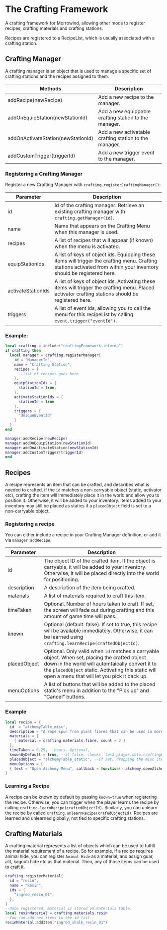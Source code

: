 # The Crafting Framework
A crafting framework for Morrowind, allowing other mods to register recipes, crafting materials and crafting stations.

Recipes are registered to a RecipeList, which is usually associated with a crafting station. 

## Crafting Manager

A crafting manager is an object that is used to manage a specific set of crafting stations and the recipes assigned to them.

| Methods | Description |
| ------- | ----------- |
| addRecipe(newRecipe) | Add a new recipe to the manager. |
| addOnEquipStation(newStationId) | Add a new equippable crafting station to the manager. | 
| addOnActivateStation(newStationId) | Add a new activatable crafting station to the manager. |
| addCustomTrigger(triggerId) | Add a new trigger event to the manager. |

### Registering a Crafting Manager

Register a new Crafting Manager with `crafting.registerCraftingManager()`:

| Parameter | Description |
| --------- | ----------- |
| id | Id of the crafting manager. Retrieve an existing crafting manager with `crafting.getManager(id)`. |
| name | Name that appears on the Crafting Menu when this manager is used. |
| recipes   | A list of recipes that will appear (if known) when the menu is activated. |
| equipStationIds | A list of keys of object ids. Equipping these items will trigger the crafting menu. Crafting stations activated from within your inventory should be registered here. |
| activateStationIds | A list of keys of object ids. Activating these items will trigger the crafting menu. Placed activator crafting stations should be registered here. |
| triggers | A ilst of event ids, allowing you to call the menu for this recipeList by calling `event.trigger("eventId")`. |

### Example:

```lua
local crafting = include("craftingFramework.interop")
if crafting then
  local manager = crafting.registerManager{
    id = "ManagerId",
    name = "Crafting Station",
    recipes = {
      --list of recipes goes here
    },
    equipStationIds = {
      stationId = true,
    },
    activateStationIds = {
      stationId = true
    },
    triggers = {
      "UniqueEventId"
    }
  }
end

manager:addRecipe(newRecipe)
manager:addOnEquipStation(newStationId)
manager:addOnActivateStation(newStationId)
manager:addCustomTrigger(triggerId)
end
```

## Recipes

A recipe represents an item that can be crafted, and describes what is needed to crafted. if the `id` matches a non-carryable object (static, activator etc), crafting the item will immediately place it in the world and allow you to position it. Otherwise, it will be added to your inventory. Items added to your inventory may still be placed as statics if a `placedObject` field is set to a non-carryable object.

### Registering a recipe

You can either include a recipe in your Crafting Manager definition, or add it via `manager:addRecipe`. 

| Parameter | Description |
| --------- | ----------- |
| id | The object ID of the crafted item. If the object is carryable, it will be added to your inventory. Otherwise, it will be placed directly into the world for positioning. |
| description | A description of the item being crafted. |
| materials | A list of materials required to craft this item. |
| timeTaken | Optional. Number of hours taken to craft. If set, the screen will fade out during crafting and this amount of game time will pass. |
| known | Optional (default: false). If set to true, this recipe will be available immediately. Otherwise, it can be learned using `crafting.learnRecipe(craftedObjectId)`. |
| placedObject | Optional. Only valid when `id` matches a carryable object. When set, placing the crafted object down in the world will automtaically convert it to the `placedObject` static. Activating this static will open a menu that will let you pick it back up. |
| menuOptions | A list of buttons that will be added to the placed static's menu in addition to the "Pick up" and "Cancel" buttons. |


### Example

```lua
local recipe = {
  id  = "alchemyTable_misc",
  description = "A rope spun from plant fibres that can be used in more advanced crafting recipes.",
  materials = {
    { material = crafting.materials.fibre, count = 2 }
  },
  timeTaken = 0.25, --hours. Optional,
  knownByDefault = true, --if false, checks `tes3.player.data.craftingFramework.recipes["alchemyTable_misc"].known`
  placedObject = "alchemyTable_static", --if set, dropping the misc item will automatically place it as a positionable static.
  menuOptions = {
  { text = "Open Alchemy Menu", callback = function() alchemy.openAlchemyMenu() end }
}
```

### Learning a Recipe

A recipe can be known by default by passing `known=true` when registering the recipe. Otherwise, you can trigger when the player learns the recipe by calling `crafting.learnRecipe(craftedObjectId)`. Similarly, you can unlearn the recipe by called `crafting.unlearnRecipe(crafedObjectId)`. Recipes are learned and unlearned globally, not tied to specific crafting stations. 

## Crafting Materials

A crafting material represents a list of objects which can be used to fulfill the material requirement of a recipe. So for example, if a recipe requires animal hide, you can register `Animal Hide` as a material, and assign guar, alit, kagouti hide etc as that material. Then, any of those items can be used to craft it.

```lua
crafting.registerMaterial{
  id = "resin",
  name = "Resin",
  ids = {
    "ingred_resin_01", 
  },
}
--Once registered, material is stored on materials table:
local resinMaterial = crafting.materials.resin
--You can add new items to the id list
resinMaterial:addItem("ingred_shalk_resin_01")
```


